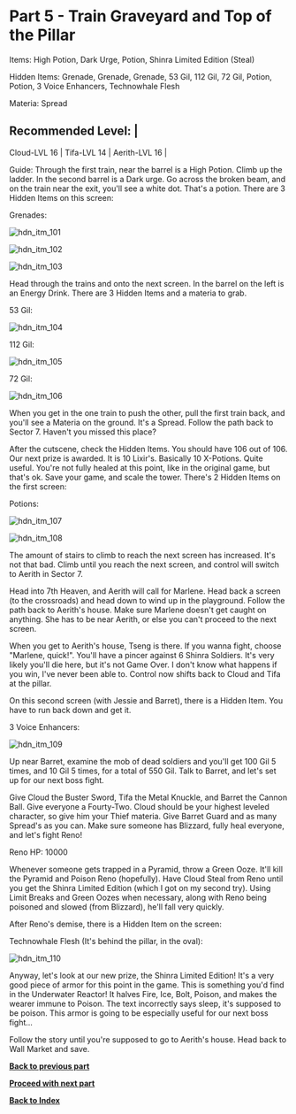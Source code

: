# Part 5 - Train Graveyard and Top of the Pillar

Items: High Potion, Dark Urge, Potion, Shinra Limited Edition (Steal)

Hidden Items: Grenade, Grenade, Grenade, 53 Gil, 112 Gil, 72 Gil, Potion,
Potion, 3 Voice Enhancers, Technowhale Flesh

Materia: Spread

Recommended Level: |
--------------------
Cloud-LVL 16 |
Tifa-LVL 14 |
Aerith-LVL 16 |

Guide: Through the first train, near the barrel is a High Potion. Climb up the
ladder. In the second barrel is a Dark urge. Go across the broken beam, and on
the train near the exit, you'll see a white dot. That's a potion. There are 3
Hidden Items on this screen:

Grenades:

![hdn_itm_101](https://cloud.githubusercontent.com/assets/4260395/5240060/d7197662-78c8-11e4-9674-5f6a0673bbc6.jpg)

![hdn_itm_102](https://cloud.githubusercontent.com/assets/4260395/5240061/d7b652d4-78c8-11e4-9b5b-574a2d6eaca9.jpg)

![hdn_itm_103](https://cloud.githubusercontent.com/assets/4260395/5240062/d82bcfd2-78c8-11e4-927d-fd64eb511e9e.jpg)

Head through the trains and onto the next screen. In the barrel on the left
is an Energy Drink. There are 3 Hidden Items and a materia to grab.

53 Gil:

![hdn_itm_104](https://cloud.githubusercontent.com/assets/4260395/5240063/d830891e-78c8-11e4-9d7e-d902b8276669.jpg)

112 Gil:

![hdn_itm_105](https://cloud.githubusercontent.com/assets/4260395/5240067/d9d4d61c-78c8-11e4-8505-f3ad3f1ceace.jpg)

72 Gil:

![hdn_itm_106](https://cloud.githubusercontent.com/assets/4260395/5240102/65d49f94-78c9-11e4-8d47-4a55fb414854.jpg)

When you get in the one train to push the other, pull the first train back,
and you'll see a Materia on the ground. It's a Spread. Follow the path back
to Sector 7. Haven't you missed this place?

After the cutscene, check the Hidden Items. You should have 106 out of 106.
Our next prize is awarded. It is 10 Lixir's. Basically 10 X-Potions. Quite
useful. You're not fully healed at this point, like in the original game, but
that's ok. Save your game, and scale the tower. There's 2 Hidden Items on the
first screen:

Potions:

![hdn_itm_107](https://cloud.githubusercontent.com/assets/4260395/5240103/65dab802-78c9-11e4-9583-c3697b0866ba.jpg)

![hdn_itm_108](https://cloud.githubusercontent.com/assets/4260395/5240064/d84242bc-78c8-11e4-9071-dbdd12b8693f.jpg)

The amount of stairs to climb to reach the next screen has increased. It's
not that bad. Climb until you reach the next screen, and control will switch
to Aerith in Sector 7.

Head into 7th Heaven, and Aerith will call for Marlene. Head back a screen
(to the crossroads) and head down to wind up in the playground. Follow the
path back to Aerith's house. Make sure Marlene doesn't get caught on anything.
She has to be near Aerith, or else you can't proceed to the next screen.

When you get to Aerith's house, Tseng is there. If you wanna fight, choose
"Marlene, quick!". You'll have a pincer against 6 Shinra Soldiers. It's very
likely you'll die here, but it's not Game Over. I don't know what happens if
you win, I've never been able to. Control now shifts back to Cloud and Tifa at
the pillar.

On this second screen (with Jessie and Barret), there is a Hidden Item. You
have to run back down and get it.

3 Voice Enhancers:

![hdn_itm_109](https://cloud.githubusercontent.com/assets/4260395/5240065/d8b2a124-78c8-11e4-8965-f229cc327958.jpg)

Up near Barret, examine the mob of dead soldiers and you'll get 100 Gil 5
times, and 10 Gil 5 times, for a total of 550 Gil. Talk to Barret, and let's
set up for our next boss fight.

Give Cloud the Buster Sword, Tifa the Metal Knuckle, and Barret the Cannon
Ball. Give everyone a Fourty-Two. Cloud should be your highest leveled
character, so give him your Thief materia. Give Barret Guard and as many
Spread's as you can. Make sure someone has Blizzard, fully heal everyone, and
let's fight Reno!

Reno
HP: 10000

Whenever someone gets trapped in a Pyramid, throw a Green Ooze. It'll kill
the Pyramid and Poison Reno (hopefully). Have Cloud Steal from Reno until you
get the Shinra Limited Edition (which I got on my second try). Using Limit
Breaks and Green Oozes when necessary, along with Reno being poisoned and
slowed (from Blizzard), he'll fall very quickly.

After Reno's demise, there is a Hidden Item on the screen:

Technowhale Flesh (It's behind the pillar, in the oval):

![hdn_itm_110](https://cloud.githubusercontent.com/assets/4260395/5240066/d8bc891e-78c8-11e4-8d04-9184670fa6e0.jpg)

Anyway, let's look at our new prize, the Shinra Limited Edition! It's a very
good piece of armor for this point in the game. This is something you'd find
in the Underwater Reactor! It halves Fire, Ice, Bolt, Poison, and makes the
wearer immune to Poison. The text incorrectly says sleep, it's supposed to be
poison. This armor is going to be especially useful for our next boss fight...

Follow the story until you're supposed to go to Aerith's house. Head back to
Wall Market and save.

[**Back to previous part**][1]

[**Proceed with next part**][2]

[**Back to Index**][3]

[1]: https://github.com/Vgr255/Nightmare/blob/master/Walkthrough/Part%204%20-%20Sector%205%20and%20Wall%20Market.md#part-4---sector-5-and-wall-market
[2]: https://github.com/Vgr255/Nightmare/blob/master/Walkthrough/Part%206%20-%20The%20Shinra%20Building%20Extravaganza.md#part-6---the-shinra-building-extravaganza
[3]: https://github.com/Vgr255/Nightmare#walkthrough
